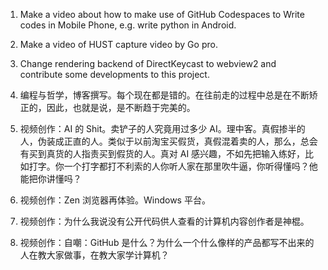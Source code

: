 1. Make a video about how to make use of GitHub Codespaces to Write codes in Mobile Phone, e.g. write python in Android.

2. Make a video of HUST capture video by Go pro.

3. Change rendering backend of DirectKeycast to webview2 and contribute some developments to this project.

4. 编程与哲学，博客撰写。每个现在都是错的。在往前走的过程中总是在不断矫正的，因此，也就是说，是不断趋于完美的。

5. 视频创作：AI 的 Shit。卖铲子的人究竟用过多少 AI。理中客。真假掺半的人，伪装成正直的人。类似于以前淘宝买假货，真假混着卖的人，那么，总会有买到真货的人指责买到假货的人。真对 AI 感兴趣，不如先把输入练好，比如打字。你一个打字都打不利索的人你听人家在那里吹牛逼，你听得懂吗？他能把你讲懂吗？

6. 视频创作：Zen 浏览器再体验。Windows 平台。

7. 视频创作：为什么我说没有公开代码供人查看的计算机内容创作者是神棍。

8. 视频创作：自嘲：GitHub 是什么？为什么一个什么像样的产品都写不出来的人在教大家做事，在教大家学计算机？
